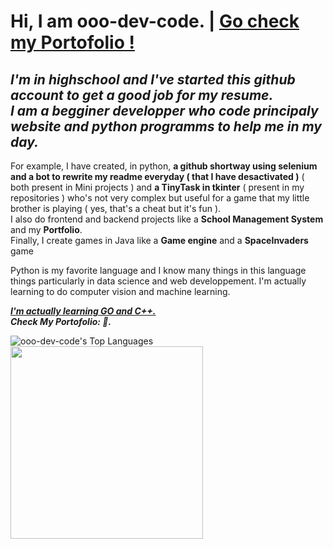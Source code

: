  # <b>Hi, I am ooo-dev-code. </b>  |  <u> Go check my Portofolio !</u>          
    
<i><h2>I'm in highschool and I've started this github account to get a good job for my resume.</br> 
I am a begginer developper who code principaly website and python programms to help me in my day. </h2></i> 
 
For example, I have created, in python, <b>a github shortway using selenium and a bot to rewrite my readme everyday ( that I have desactivated )</b> ( both present in Mini projects ) and <b>a TinyTask in tkinter</b> ( present in my repositories ) who's not very complex but useful for a game that my little brother is playing ( yes, that's a cheat but it's fun ). </br> 
I also do frontend and backend projects like a <b>School Management System</b> and my <b>Portfolio</b>.</br> 
Finally, I create games in Java like a <b>Game engine</b> and a <b>SpaceInvaders</b> game

Python is my favorite language and I know many things in this language things particularly in data science and web developpement. I'm actually learning to do computer vision and machine learning.

<i><strong><u>I'm actually learning GO and C++.</u></strong></i></br>
<i><strong>Check My Portofolio: <span></span> 🌟.</strong></i>

![ooo-dev-code's Top Languages](https://github-readme-stats.vercel.app/api/top-langs/?username=ooo-dev-code&theme=vue-dark&show_icons=true&hide_border=false&layout=compact)<img src="Capture d'écran 2025-01-08 135957.png"  width="308" />
